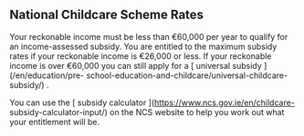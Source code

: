 ##  National Childcare Scheme Rates

Your reckonable income must be less than €60,000 per year to qualify for an
income-assessed subsidy. You are entitled to the maximum subsidy rates if your
reckonable income is €26,000 or less. If your reckonable income is over
€60,000 you can still apply for a [ universal subsidy ](/en/education/pre-
school-education-and-childcare/universal-childcare-subsidy/) .

You can use the [ subsidy calculator ](https://www.ncs.gov.ie/en/childcare-
subsidy-calculator-input/) on the NCS website to help you work out what your
entitlement will be.
